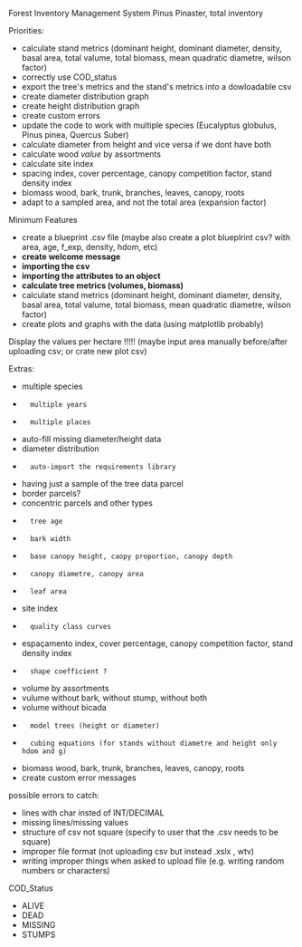 Forest Inventory Management System
        Pinus Pinaster, total inventory

Priorities:
- calculate stand metrics (dominant height, dominant diameter, density, basal area, total valume, total biomass, mean quadratic diametre, wilson factor)
- correctly use COD_status
- export the tree's metrics and the stand's metrics into a dowloadable csv
- create diameter distribution graph
- create height distribution graph
- create custom errors
- update the code to work with multiple species (Eucalyptus globulus, Pinus pinea, Quercus Suber)
- calculate diameter from height and vice versa if we dont have both
- calculate wood *value* by assortments
- calculate site index
- spacing index, cover percentage, canopy competition factor, stand density index
- biomass wood, bark, trunk, branches, leaves, canopy, roots
- adapt to a sampled area, and not the total area (expansion factor)



Minimum Features
- create a blueprint .csv file (maybe also create a plot blueplrint csv? with area, age, f_exp, density, hdom, etc)
- **create welcome message**
- **importing the csv** 
- **importing the attributes to an object**
- **calculate tree metrics (volumes, biomass)**
- calculate stand metrics (dominant height, dominant diameter, density, basal area, total valume, total biomass, mean quadratic diametre, wilson factor)
- create plots and graphs with the data (using matplotlib probably)



Display the values per hectare !!!!! (maybe input area manually before/after uploading csv; or crate new plot csv)

Extras:
- multiple species
-       multiple years
-       multiple places
- auto-fill missing diameter/height data
- diameter distribution
-       auto-import the requirements library
- having just a sample of the tree data parcel
- border parcels?
- concentric parcels and other types
-       tree age 
-       bark width
-       base canopy height, caopy proportion, canopy depth
-       canopy diametre, canopy area
-       leaf area 
- site index 
-       quality class curves
- espaçamento index, cover percentage, canopy competition factor, stand density index
-       shape coefficient ?
- volume by assortments
- vulume without bark, without stump, without both
- volume without bicada
-       model trees (height or diameter)
-       cubing equations (for stands without diametre and height only hdom and g)
- biomass wood, bark, trunk, branches, leaves, canopy, roots
- create custom error messages


possible errors to catch:
- lines with char insted of INT/DECIMAL
- missing lines/missing values
- structure of csv not square (specify to user that the .csv needs to be square)
- improper file format (not uploading csv but instead .xslx , wtv)
- writing improper things when asked to upload file (e.g. writing random numbers or characters)


COD_Status
- ALIVE
- DEAD
- MISSING
- STUMPS


